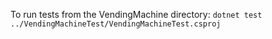 To run tests from the VendingMachine directory:
` dotnet test ../VendingMachineTest/VendingMachineTest.csproj   `
